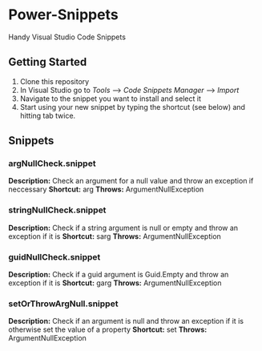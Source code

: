 # Power-Snippets
Handy Visual Studio Code Snippets

## Getting Started
1. Clone this repository
2. In Visual Studio go to *Tools* --> *Code Snippets Manager* --> *Import*
3. Navigate to the snippet you want to install and select it
4. Start using your new snippet by typing the shortcut (see below) and hitting tab twice.

## Snippets
### argNullCheck.snippet
**Description:** Check an argument for a null value and throw an exception if neccessary
**Shortcut:** arg
**Throws:** ArgumentNullException

### stringNullCheck.snippet
**Description:** Check if a string argument is null or empty and throw an exception if it is
**Shortcut:** sarg
**Throws:** ArgumentNullException

### guidNullCheck.snippet
**Description:** Check if a guid argument is Guid.Empty and throw an exception if it is
**Shortcut:** garg
**Throws:** ArgumentNullException

### setOrThrowArgNull.snippet
**Description:** Check if an argument is null and throw an exception if it is otherwise set the value of a property 
**Shortcut:** set
**Throws:** ArgumentNullException